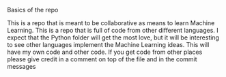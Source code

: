 Basics of the repo

This is a repo that is meant to be collaborative as means to learn Machine Learning. This is a repo that
is full of code from other different languages. I expect that the Python folder will get the most love, but
it will be interesting to see other languages implement the Machine Learning ideas. This will have my own code
and other code.
If you get code from other places please give credit in a comment on top of the file and in the commit messages
